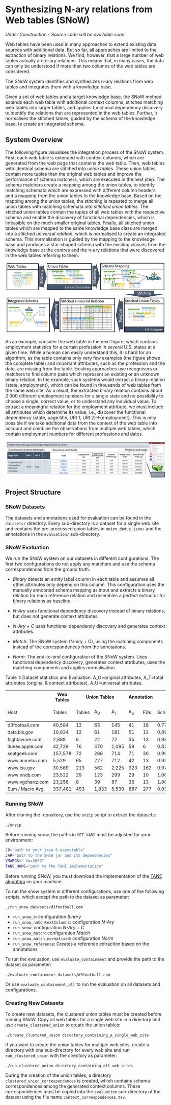 # **S**ynthesizing **N**-ary relations fr**o**m **W**eb tables (SNoW)

*Under Construction - Source code will be available soon.*

Web tables have been used in many approaches to extend existing data sources with additional data. 
But so far, all approaches are limited to the extraction of binary relations. 
We find, however, that a large number of web tables actually are n-ary relations. 
This means that, in many cases, the data can only be understood if more than two columns of the web tables are considered.

The SNoW system identifies and synthesizes n-ary relations from web tables and integrates them with a knowledge base.

Given a set of web tables and a target knowledge base, the SNoW method extends each web table with additional context columns, stitches matching web tables into larger tables, and applies functional dependency discovery to identify the relations that are represented in the web tables. Further, it normalises the stitched tables, guided by the schema of the knowledge base, to create an integrated schema.

## System Overview

The following figure visualises the integration process of the SNoW system.
First, each web table is extended with context columns, which are generated from the web page that contains the web table. Then, web tables with identical schema are stitched into *union tables*.
These union tables contain more tuples than the original web tables and improve the performance of schema matchers, which are executed in the next step. 
The schema matchers create a mapping among the union tables, to identify matching schemata which are expressed with different column headers, and a mapping from the union tables to the knowledge base. 
Based on the mapping among the union tables, the stitching is repeated to merge all union tables
with matching schemata into *stitched union tables*. 
The stitched union tables contain the tuples of all web tables with the respective schema and enable the discovery of functional dependencies, which is infeasible on the much smaller original tables. 
Finally, all stitched union tables which are mapped to the same knowledge base class are merged into a *stitched universal relation*, which is normalised to create an integrated schema. 
This normalisation is guided by the mapping to the knowledge base and produces a star-shaped schema with the existing classes from the knowledge base at the centres and the n-ary relations that were discovered in the web tables referring to them.

![SNoW Process Overview](/img/overview.PNG)

As an example, consider the web table in the next figure, which contains employment statistics for a certain profession in several U.S. states at a given time. 
While a human can easily understand this, it is hard for an algorithm, as the table contains only very few examples (the figure shows the complete table) and important attributes, such as the profession and the date, are missing from the table.
Existing approaches use recognisers or matchers to find column pairs which represent an existing or an unknown binary relation. 
In the example, such systems would extract a binary relation {state, employment}, which can be found in thousands of web tables from the same web site. 
As a result, the extracted binary relation contains about 2 000 different employment numbers for a single state and no possibility to choose a single, correct value, or to understand any individual value. 
To extract a meaningful relation for the employment attribute, we must include all attributes which determine its value, i.e., discover the functional dependency {state, page title, URI 1, URI 2}&rarr;{employment}. 
This is only possible if we take additional data from the context of the web table into account and combine the observations from multiple web tables, which contain employment numbers for  different professions and dates.

![Example Web Table](/img/example_table.PNG)

## Project Structure

### SNoW Datasets

The datasets and annotations used for evaluation can be found in the `datasets/` directory.
Every sub-directory is a dataset for a single web site and contains the pre-processed union tables in `union_dedup_json/` and the annotations in the `evaluation/` sub-directory.

### SNoW Evaluation

We run the SNoW system on our datasets in different configurations.
The first two configurations do not apply any matchers and use the schema correspondences from the ground truth.

- *Binary* detects an entity label column in each table and assumes all other attributes only depend on this column. 
This configuration uses the manually annotated schema mapping as input and extracts a binary relation for each reference relation and resembles a perfect extractor for binary relations as baseline.

- *N-Ary* uses functional dependency discovery instead of binary relations, but does not generate context attributes.

- *N-Ary + C*  uses functional dependency discovery and generates context attributes.

- *Match*: The SNoW system (N-ary + C), using the matching components instead of the correspondences from the annotations.

- *Norm*: The end-to-end configuration of the SNoW system. Uses functional dependency discovery, generates context attributes, uses the matching components and applies normalisation.

Table 1: Dataset statistics and Evaluation. A_O=original attributes, A_T=total attributes (original \& context attributes), A_U=universal attributes.

<table>
<thead><tr><th></th><th>Web Tables</th><th colspan="3">Union Tables</th><th colspan="2">Annotation</th><th colspan="6">Experiments - F1-measure</th></tr>
 <tr><td>Host</td><td>Tables</td><td>Tables</td><td>A<sub>O</sub></td><td>A<sub>T</sub></td><td>A<sub>U</sub></td><td>FDs</td><td>Schema</td><td>Binary</td><td>N-Ary</td><td>N-ary +C</td><td>Match</td><td>Norm</td></tr></thead><tbody>
 <tr><td>d3football.com</td><td> 40,584   </td><td> 12   </td><td> 63   </td><td> 145   </td><td>41</td><td>18</td><td>0.779</td><td>0.495</td><td>0.480</td><td>0.851</td><td>0.765</td><td>0.765</td></tr>
 <tr><td>data.bls.gov</td><td> 10,824   </td><td> 12   </td><td> 61   </td><td> 181   </td><td>51</td><td>12</td><td>0.895</td><td>0.415</td><td>0.485</td><td>0.984</td><td>0.900</td><td>0.900</td></tr>
 <tr><td>flightaware.com</td><td> 2,888   </td><td> 6   </td><td> 22   </td><td> 72   </td><td>35</td><td>13</td><td>0.982</td><td>0.459</td><td>0.405</td><td>1.000</td><td>0.942</td><td>0.733</td></tr>
 <tr><td>itunes.apple.com</td><td> 42,729   </td><td> 76   </td><td> 470   </td><td> 1,095   </td><td>59</td><td>6</td><td>0.827</td><td>0.680</td><td>0.674</td><td>0.953</td><td>0.809</td><td>0.763</td></tr>
 <tr><td>seatgeek.com</td><td> 157,578   </td><td> 72   </td><td> 266   </td><td> 714   </td><td>71</td><td>30</td><td>0.999</td><td>0.988</td><td>0.992</td><td>0.984</td><td>0.962</td><td>0.962</td></tr>
 <tr><td>www.amoeba.com</td><td> 5,529   </td><td> 65   </td><td> 227   </td><td> 712   </td><td>42</td><td>13</td><td>0.933</td><td>0.812</td><td>0.394</td><td>0.907</td><td>0.885</td><td>0.885</td></tr>
 <tr><td>www.cia.gov</td><td> 30,569   </td><td> 213   </td><td> 562   </td><td> 2,225   </td><td>323</td><td>162</td><td>0.976</td><td>0.858</td><td>0.836</td><td>0.821</td><td>0.660</td><td>0.635</td></tr>
 <tr><td>www.nndb.com</td><td> 23,522   </td><td> 29   </td><td> 123   </td><td> 299   </td><td>29</td><td>10</td><td>1.000</td><td>1.000</td><td>1.000</td><td>1.000</td><td>0.999</td><td>0.999</td></tr>
 <tr><td>www.vgchartz.com</td><td> 23,258   </td><td> 8   </td><td> 39   </td><td> 87   </td><td>36</td><td>13</td><td>1.000</td><td>0.448</td><td>0.253</td><td>1.000</td><td>1.000</td><td>1.000</td></tr>
 <tr><td>Sum / Macro Avg.</td><td> 337,481   </td><td> 493   </td><td> 1,833   </td><td> 5,530   </td><td>687</td><td>277</td><td>0.932</td><td>0.684</td><td>0.613</td><td>0.944</td><td>0.880</td><td>0.849</td></tr>
</tbody></table>

### Running SNoW

After cloning the repository, use the `unzip` script to extract the datasets:

`./unzip`

Before running snow, the paths in `SET_VARS` must be adjusted for your environment:

```bash
J8="path to your java 8 executable"
JAR="path to the SNoW jar and its dependencies"
VMARGS="-Xmx300G"
TANE_HOME="path to the TANE implementation"
```

Before running SNoW, you must download the implementation of the [TANE algorithm](https://www.cs.helsinki.fi/research/fdk/datamining/tane/) on your machine.

To run the snow system in different configurations, use one of the following scripts, which accept the path to the dataset as parameter:

`./run_snow datasets/d3football.com`

- `run_snow_b`: configuration *Binary*
- `run_snow_noContextColumns`: configuration *N-Ary*
- `run_snow`: configuration *N-Ary + C*
- `run_snow_match`: configuration *Match*
- `run_snow_match_normalised`: configuration *Norm*
- `run_snow_reference`: Creates a reference extraction based on the annotations

To run the evaluation, use `evaluate_containment` and provide the path to the dataset as parameter:

`./evaluate_containment datasets/d3football.com`

Or use `evaluate_containment_all` to run the evaluation on all datasets and configurations.

### Creating New Datasets

To create new datasets, the clustered union tables must be created before running SNoW. Copy all web tables for a single web site in a directory and use `create_clustered_union` to create the union tables:

`./create_clustered_union directory_containing_a_single_web_site`

If you want to create the union tables for multiple web sites, create a directory with one sub-directory for every web site and run `run_clustered_union` with the directory as parameter:

`./run_clustered_union directory_containing_all_web_sites`

During the creation of the union tables, a directory `clustered_union_correspondences` is created, which contains schema correspondences among the generated context columns. These correspondences must be copied into the `evaluation` sub-directory of the dataset using the file name `context_correspondences.tsv`.
